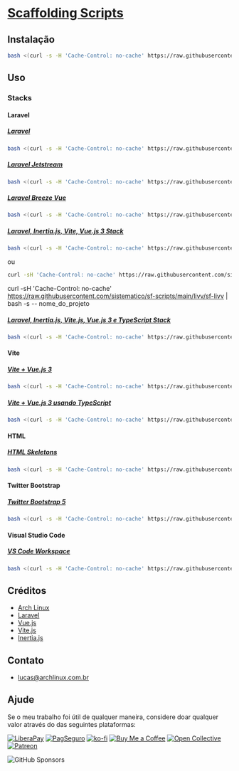 # [Scaffolding Scripts](https://github.com/sistematico/sf-scripts)

## Instalação

```bash
bash <(curl -s -H 'Cache-Control: no-cache' https://raw.githubusercontent.com/sistematico/sf-scripts/main/install.sh)
```

## Uso

### Stacks

#### Laravel

##### [Laravel](https://github.com/sistematico/sf-scripts/laravel)

```bash
bash <(curl -s -H 'Cache-Control: no-cache' https://raw.githubusercontent.com/sistematico/sf-scripts/main/laravel/sf-laravel)
```

##### [Laravel Jetstream](https://github.com/sistematico/sf-scripts/jetstream)

```bash
bash <(curl -s -H 'Cache-Control: no-cache' https://raw.githubusercontent.com/sistematico/sf-scripts/main/jetstream/sf-jetstream)
```

##### [Laravel Breeze Vue](https://github.com/sistematico/sf-scripts/breeze)

```bash
bash <(curl -s -H 'Cache-Control: no-cache' https://raw.githubusercontent.com/sistematico/sf-scripts/main/breeze/sf-breeze)
```

##### [Laravel, Inertia.js, Vite, Vue.js 3 Stack](https://github.com/sistematico/sf-scripts/livv)

```bash
bash <(curl -s -H 'Cache-Control: no-cache' https://raw.githubusercontent.com/sistematico/sf-scripts/main/livv/sf-livv)
```  
ou  

```bash
curl -sH 'Cache-Control: no-cache' https://raw.githubusercontent.com/sistematico/sf-scripts/main/livv/sf-livv | bash -s -- nome_do_projeto
```  

curl -sH 'Cache-Control: no-cache' https://raw.githubusercontent.com/sistematico/sf-scripts/main/livv/sf-livv | bash -s -- nome_do_projeto

##### [Laravel, Inertia.js, Vite.js, Vue.js 3 e TypeScript Stack](https://github.com/sistematico/sf-scripts/livv-ts)

```bash
bash <(curl -s -H 'Cache-Control: no-cache' https://raw.githubusercontent.com/sistematico/sf-scripts/main/livv-ts/sf-livv-ts)
```

#### Vite

##### [Vite + Vue.js 3](https://github.com/sistematico/sf-scripts/vite)

```bash
bash <(curl -s -H 'Cache-Control: no-cache' https://raw.githubusercontent.com/sistematico/sf-scripts/main/vite/sf-vite)
```

##### [Vite + Vue.js 3 usando TypeScript](https://github.com/sistematico/sf-scripts/vite-ts)

```bash
bash <(curl -s -H 'Cache-Control: no-cache' https://raw.githubusercontent.com/sistematico/sf-scripts/main/vite-ts/sf-vite)
```

#### HTML

##### [HTML Skeletons](https://github.com/sistematico/sf-scripts/html)

```bash
bash <(curl -s -H 'Cache-Control: no-cache' https://raw.githubusercontent.com/sistematico/sf-scripts/main/html/sf-html)
```

#### Twitter Bootstrap

##### [Twitter Bootstrap 5](https://github.com/sistematico/sf-scripts/bootstrap)

```bash
bash <(curl -s -H 'Cache-Control: no-cache' https://raw.githubusercontent.com/sistematico/sf-scripts/main/bootstrap/sf-bootstrap)
```

#### Visual Studio Code

##### [VS Code Workspace](https://github.com/sistematico/sf-scripts/vscode)

```bash
bash <(curl -s -H 'Cache-Control: no-cache' https://raw.githubusercontent.com/sistematico/sf-scripts/main/vscode/sf-vscode)
```

## Créditos

- [Arch Linux](https://archlinux.org)
- [Laravel](https://laravel.com)
- [Vue.js](https://vuejs.org)
- [Vite.js](https://vite.dev)
- [Inertia.js](https://inertiajs.com)

## Contato

- lucas@archlinux.com.br

## Ajude

Se o meu trabalho foi útil de qualquer maneira, considere doar qualquer valor através do das seguintes plataformas:

[![LiberaPay](https://img.shields.io/badge/LiberaPay-gray?logo=liberapay&logoColor=white&style=flat-square)](https://liberapay.com/sistematico/donate) [![PagSeguro](https://img.shields.io/badge/PagSeguro-gray?logo=pagseguro&logoColor=white&style=flat-square)](https://pag.ae/bfxkQW) [![ko-fi](https://img.shields.io/badge/ko--fi-gray?logo=ko-fi&logoColor=white&style=flat-square)](https://ko-fi.com/K3K32RES9) [![Buy Me a Coffee](https://img.shields.io/badge/Buy_Me_a_Coffee-gray?logo=buy-me-a-coffee&logoColor=white&style=flat-square)](https://www.buymeacoffee.com/sistematico) [![Open Collective](https://img.shields.io/badge/Open_Collective-gray?logo=opencollective&logoColor=white&style=flat-square)](https://opencollective.com/sistematico) [![Patreon](https://img.shields.io/badge/Patreon-gray?logo=patreon&logoColor=white&style=flat-square)](https://patreon.com/sistematico)

![GitHub Sponsors](https://img.shields.io/github/sponsors/sistematico?label=Github%20Sponsors)